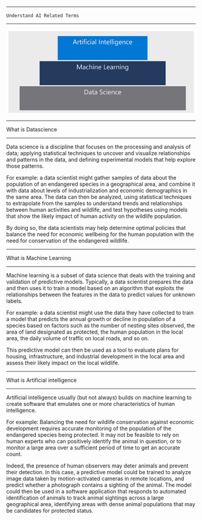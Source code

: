 --------------------------------------------------------------------------------------------------------------------------
    Understand AI Related Terms

--------------------------------------------------------------------------------------------------------------------------

![GitHub Image](/Azure/Assets/AI-Related-Terms/Understand-AI-Related-Terms.PNG)

--------------------------------------------------------------------------------------------------------------------------
What is Datascience

--------------------------------------------------------------------------------------------------------------------------
Data science is a discipline that focuses on the processing and analysis of data; applying statistical techniques to 
uncover and visualize relationships and patterns in the data, and defining experimental models that help explore those 
patterns.

For example: a data scientist might gather samples of data about the population of an endangered species in a geographical 
area, and combine it with data about levels of industrialization and economic demographics in the same area. The data can 
then be analyzed, using statistical techniques to extrapolate from the samples to understand trends and relationships between 
human activities and wildlife, and test hypotheses using models that show the likely impact of human activity on the 
wildlife population. 

By doing so, the data scientists may help determine optimal policies that balance the need for economic wellbeing for the 
human population with the need for conservation of the endangered wildlife.

--------------------------------------------------------------------------------------------------------------------------
What is Machine Learning

--------------------------------------------------------------------------------------------------------------------------
Machine learning is a subset of data science that deals with the training and validation of predictive models. Typically, 
a data scientist prepares the data and then uses it to train a model based on an algorithm that exploits the relationships 
between the features in the data to predict values for unknown labels.

For example: a data scientist might use the data they have collected to train a model that predicts the annual growth or 
decline in population of a species based on factors such as the number of nesting sites observed, the area of land 
designated as protected, the human population in the local area, the daily volume of traffic on local roads, and so on. 

This predictive model can then be used as a tool to evaluate plans for housing, infrastructure, and industrial development 
in the local area and assess their likely impact on the local wildlife.

--------------------------------------------------------------------------------------------------------------------------
What is Artificial intelligence

--------------------------------------------------------------------------------------------------------------------------
Artificial intelligence usually (but not always) builds on machine learning to create software that emulates one or more 
characteristics of human intelligence.

For example:  Balancing the need for wildlife conservation against economic development requires accurate monitoring of 
the population of the endangered species being protected. It may not be feasible to rely on human experts who can positively 
identify the animal in question, or to monitor a large area over a sufficient period of time to get an accurate count. 

Indeed, the presence of human observers may deter animals and prevent their detection. In this case, a predictive model 
could be trained to analyze image data taken by motion-activated cameras in remote locations, and predict whether a 
photograph contains a sighting of the animal. The model could then be used in a software application that responds to 
automated identification of animals to track animal sightings across a large geographical area, identifying areas with 
dense animal populations that may be candidates for protected status.